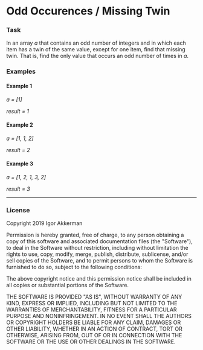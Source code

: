 # Odd Occurences / Missing Twin

### Task
In an array _a_ that contains an odd number of integers and in which each item has a twin of the same value, except for one item,
find that missing twin. That is, find the only value that occurs an odd number of times in _a_.

### Examples
#### Example 1

_a = [1]_

_result = 1_

#### Example 2

_a = [1, 1, 2]_

_result = 2_

#### Example 3

_a = [1, 2, 1, 3, 2]_

_result = 3_

---

### License
Copyright 2019 Igor Akkerman

Permission is hereby granted, free of charge, to any person obtaining a copy of this software and associated documentation files (the "Software"), to deal in the Software without restriction, including without limitation the rights to use, copy, modify, merge, publish, distribute, sublicense, and/or sell copies of the Software, and to permit persons to whom the Software is furnished to do so, subject to the following conditions:

The above copyright notice and this permission notice shall be included in all copies or substantial portions of the Software.

THE SOFTWARE IS PROVIDED "AS IS", WITHOUT WARRANTY OF ANY KIND, EXPRESS OR IMPLIED, INCLUDING BUT NOT LIMITED TO THE WARRANTIES OF MERCHANTABILITY, FITNESS FOR A PARTICULAR PURPOSE AND NONINFRINGEMENT. IN NO EVENT SHALL THE AUTHORS OR COPYRIGHT HOLDERS BE LIABLE FOR ANY CLAIM, DAMAGES OR OTHER LIABILITY, WHETHER IN AN ACTION OF CONTRACT, TORT OR OTHERWISE, ARISING FROM, OUT OF OR IN CONNECTION WITH THE SOFTWARE OR THE USE OR OTHER DEALINGS IN THE SOFTWARE.
